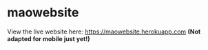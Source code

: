 # maowebsite


View the live website here: https://maowebsite.herokuapp.com
**(Not adapted for mobile just yet!)**

